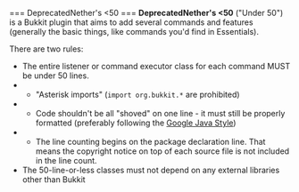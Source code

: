 === DeprecatedNether's <50 ===
**DeprecatedNether's <50** ("Under 50") is a Bukkit plugin that aims to add several commands and features (generally the basic things, like commands you'd find in Essentials).

There are two rules:
* The entire listener or command executor class for each command MUST be under 50 lines.
* * "Asterisk imports" (`import org.bukkit.*` are prohibited)
* * Code shouldn't be all "shoved" on one line - it must still be properly formatted (preferably following the [Google Java Style](https://google-styleguide.googlecode.com/svn/trunk/javaguide.html#s4.4-column-limit))
* * The line counting begins on the package declaration line. That means the copyright notice on top of each source file is not included in the line count.
* The 50-line-or-less classes must not depend on any external libraries other than Bukkit
